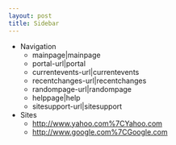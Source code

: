 ```yaml
---
layout: post 
title: Sidebar
---
```


-   Navigation
    -   mainpage\|mainpage
    -   portal-url\|portal
    -   currentevents-url\|currentevents
    -   recentchanges-url\|recentchanges
    -   randompage-url\|randompage
    -   helppage\|help
    -   sitesupport-url\|sitesupport
-   Sites
    -   <http://www.yahoo.com%7CYahoo.com>
    -   <http://www.google.com%7CGoogle.com>

